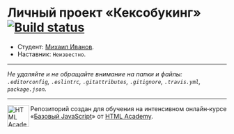 # Личный проект «Кексобукинг» [![Build status][travis-image]][travis-url]

* Студент: [Михаил Иванов](https://up.htmlacademy.ru/javascript/11/user/344547).
* Наставник: `Неизвестно`.

---

_Не удаляйте и не обращайте внимание на папки и файлы:_<br>
_`.editorconfig`, `.eslintrc`, `.gitattributes`, `.gitignore`, `.travis.yml`, `package.json`._

---

<a href="https://htmlacademy.ru/intensive/javascript"><img align="left" width="50" height="50" title="HTML Academy" src="https://up.htmlacademy.ru/static/img/intensive/javascript/logo-for-github.svg"></a>

Репозиторий создан для обучения на интенсивном онлайн‑курсе «[Базовый JavaScript](https://htmlacademy.ru/intensive/javascript)» от [HTML Academy](https://htmlacademy.ru).

[travis-image]: https://travis-ci.org/htmlacademy-javascript/344547-keksobooking.svg?branch=master
[travis-url]: https://travis-ci.org/htmlacademy-javascript/344547-keksobooking
